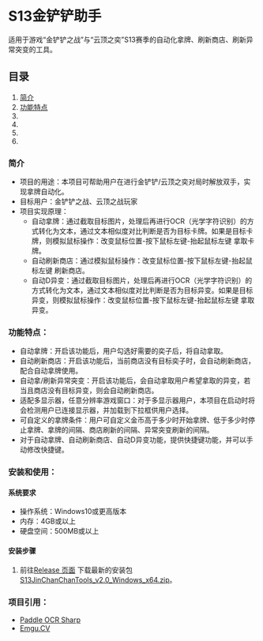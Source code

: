 # S13金铲铲助手
适用于游戏“金铲铲之战”与“云顶之奕”S13赛季的自动化拿牌、刷新商店、刷新异常突变的工具。
## 目录
1. [简介](#简介)
2. [功能特点](#功能特点)
3. []()
4. []()
5. []()
6. []()
### 简介
* 项目的用途：本项目可帮助用户在进行金铲铲/云顶之奕对局时解放双手，实现拿牌自动化。
* 目标用户：金铲铲之战、云顶之战玩家
* 项目实现原理：
  * 自动拿牌：通过截取目标图片，处理后再进行OCR（光学字符识别）的方式转化为文本，通过文本相似度对比判断是否为目标卡牌。如果是目标卡牌，则模拟鼠标操作：改变鼠标位置-按下鼠标左键-抬起鼠标左键 拿取卡牌。
  * 自动刷新商店：通过模拟鼠标操作：改变鼠标位置-按下鼠标左键-抬起鼠标左键 刷新商店。
  * 自动D异变：通过截取目标图片，处理后再进行OCR（光学字符识别）的方式转化为文本，通过文本相似度对比判断是否为目标异变。如果是目标异变，则模拟鼠标操作：改变鼠标位置-按下鼠标左键-抬起鼠标左键 拿取异变。
### 功能特点：
* 自动拿牌：开启该功能后，用户勾选好需要的奕子后，将自动拿取。
* 自动刷新商店：开启该功能后，当前商店没有目标奕子时，会自动刷新商店，配合自动拿牌使用。
* 自动拿/刷新异常突变：开启该功能后，会自动拿取用户希望拿取的异变，若当且商店没有目标异变，则会自动刷新商店。
* 适配多显示器，任意分辨率游戏窗口：对于多显示器用户，本项目在启动时将会检测用户已连接显示器，并加载到下拉框供用户选择。
* 可自定义的拿牌条件：用户可自定义金币高于多少时开始拿牌、低于多少时停止拿牌、拿牌的间隔、商店刷新的间隔、异常突变刷新的间隔。
* 对于自动拿牌、自动刷新商店、自动D异变功能，提供快捷键功能，并可以手动修改快捷键。
### 安装和使用：
#### 系统要求
* 操作系统：Windows10或更高版本
* 内存：4GB或以上
* 硬盘空间：500MB或以上
#### 安装步骤
1. 前往[Release 页面](https://github.com/XJYdemons/Jin-chan-chan-Tools/releases) 下载最新的安装包[S13JinChanChanTools_v2.0_Windows_x64.zip](https://github.com/XJYdemons/Jin-chan-chan-Tools/releases/download/%E5%8F%91%E8%A1%8C%E7%89%88/S13JinChanChanTools_v2.0_Windows_x64.zip)。
### 项目引用：
* [Paddle OCR Sharp](https://github.com/raoyutian/PaddleOCRSharp)
* [Emgu.CV](https://github.com/emgucv/emgucv)

